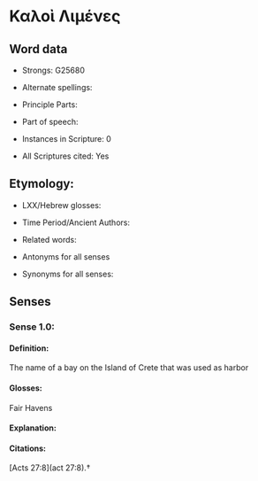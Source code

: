 # Καλοὶ Λιμένες

<!-- Status: S2=Needs2Edit -->
<!-- Lexica used for edits:   -->

## Word data

* Strongs: G25680

* Alternate spellings:



* Principle Parts: 


* Part of speech: 


* Instances in Scripture: 0

* All Scriptures cited: Yes

## Etymology: 


* LXX/Hebrew glosses: 


* Time Period/Ancient Authors: 


* Related words: 

* Antonyms for all senses

* Synonyms for all senses: 


## Senses 


### Sense  1.0: 

#### Definition: 

The name of a bay on the Island of Crete that was used as harbor 

#### Glosses: 

Fair Havens 

#### Explanation: 


#### Citations: 

[Acts 27:8](act 27:8).†
